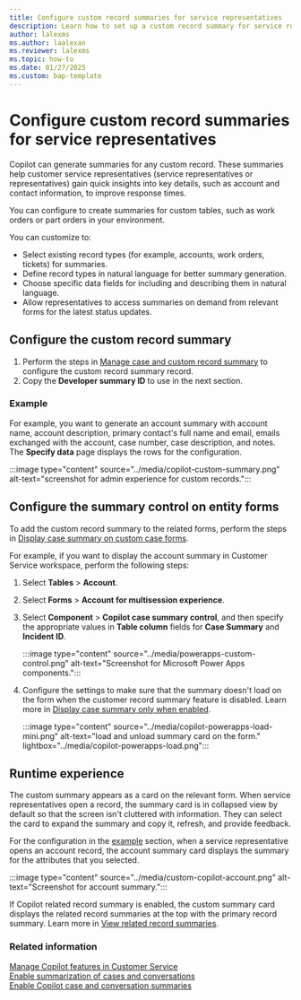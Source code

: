 ```yaml
---
title: Configure custom record summaries for service representatives
description: Learn how to set up a custom record summary for service representatives in Dynamics 365 Customer Service.
author: lalexms 
ms.author: laalexan
ms.reviewer: lalexms
ms.topic: how-to 
ms.date: 01/27/2025
ms.custom: bap-template 
---
```


# Configure custom record summaries for service representatives

Copilot can generate summaries for any custom record. These summaries help customer service representatives (service representatives or representatives) gain quick insights into key details, such as account and contact information, to improve response times.

You can configure to create summaries for custom tables, such as work orders or part orders in your environment.

You can customize to:

- Select existing record types (for example, accounts, work orders, tickets) for summaries.
- Define record types in natural language for better summary generation.
- Choose specific data fields for including and describing them in natural language.
- Allow representatives to access summaries on demand from relevant forms for the latest status updates.

## Configure the custom record summary

1. Perform the steps in [Manage case and custom record summary](copilot-map-custom-fields.md) to configure the custom record summary record.
1. Copy the **Developer summary ID** to use in the next section.

### Example 

For example, you want to generate an account summary with account name, account description, primary contact's full name and email, emails exchanged with the account, case number, case description, and notes. The **Specify data** page displays the rows for the configuration.

:::image type="content" source="../media/copilot-custom-summary.png" alt-text="screenshot for admin experience for custom records.":::

## Configure the summary control on entity forms

To add the custom record summary to the related forms, perform the steps in [Display case summary on custom case forms](copilot-powerapps-settings.md). 

For example, if you want to display the account summary in Customer Service workspace, perform the following steps:

1. Select **Tables** > **Account**.
1. Select **Forms** > **Account for multisession experience**.
1. Select **Component** > **Copilot case summary control**, and then specify the appropriate values in **Table column** fields for **Case Summary** and **Incident ID**.

     :::image type="content" source="../media/powerapps-custom-control.png" alt-text="Screenshot for Microsoft Power Apps components.":::

1. Configure the settings to make sure that the summary doesn't load on the form when the customer record summary feature is disabled. Learn more in [Display case summary only when enabled](copilot-powerapps-settings.md#display-case-summary-only-when-enabled).
  
    :::image type="content" source="../media/copilot-powerapps-load-mini.png" alt-text="load and unload summary card on the form." lightbox="../media/copilot-powerapps-load.png":::


## Runtime experience

The custom summary appears as a card on the relevant form. When service representatives open a record, the summary card is in collapsed view by default so that the screen isn't cluttered with information. They can select the card to expand the summary and copy it, refresh, and provide feedback.

For the configuration in the [example](#example) section, when a service representative opens an account record, the account summary card displays the summary for the attributes that you selected.

:::image type="content" source="../media/custom-copilot-account.png" alt-text="Screenshot for account summary.":::

If Copilot related record summary is enabled, the custom summary card displays the related record summaries  at the top with the primary record summary. Learn more in [View related record summaries](../use/copilot-use-summary.md#view-related-record-summaries).

### Related information

[Manage Copilot features in Customer Service](configure-copilot-features.md)  
[Enable summarization of cases and conversations](copilot-enable-summary.md)    
[Enable Copilot case and conversation summaries](copilot-enable-summary.md)  